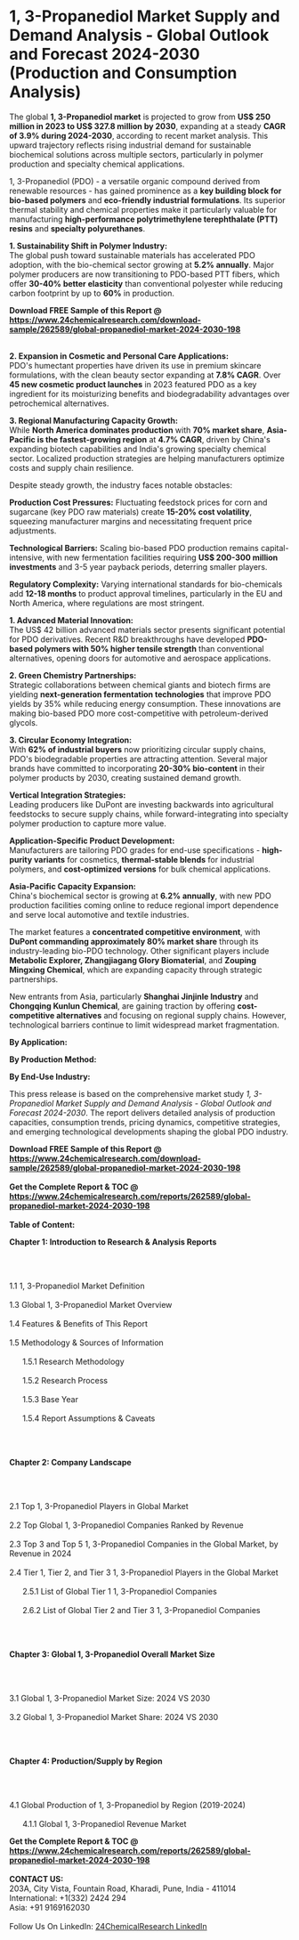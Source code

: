 <h1>1, 3-Propanediol Market Supply and Demand Analysis - Global Outlook and Forecast 2024-2030 (Production and Consumption Analysis)</h1><p>The global <strong>1, 3-Propanediol market</strong> is projected to grow from <strong>US$ 250 million in 2023 to US$ 327.8 million by 2030</strong>, expanding at a steady <strong>CAGR of 3.9% during 2024-2030</strong>, according to recent market analysis. This upward trajectory reflects rising industrial demand for sustainable biochemical solutions across multiple sectors, particularly in polymer production and specialty chemical applications.</p><p>1, 3-Propanediol (PDO) - a versatile organic compound derived from renewable resources - has gained prominence as a <strong>key building block for bio-based polymers</strong> and <strong>eco-friendly industrial formulations</strong>. Its superior thermal stability and chemical properties make it particularly valuable for manufacturing <strong>high-performance polytrimethylene terephthalate (PTT) resins</strong> and <strong>specialty polyurethanes</strong>.</p><p><strong>1. Sustainability Shift in Polymer Industry:</strong><br>
The global push toward sustainable materials has accelerated PDO adoption, with the bio-chemical sector growing at <strong>5.2% annually</strong>. Major polymer producers are now transitioning to PDO-based PTT fibers, which offer <strong>30-40% better elasticity</strong> than conventional polyester while reducing carbon footprint by up to <strong>60%</strong> in production.</p><div><b>Download FREE Sample of this Report @ 
            <a href="https://www.24chemicalresearch.com/download-sample/262589/global-propanediol-market-2024-2030-198">
            https://www.24chemicalresearch.com/download-sample/262589/global-propanediol-market-2024-2030-198</a></b></div><br><p><strong>2. Expansion in Cosmetic and Personal Care Applications:</strong><br>
PDO's humectant properties have driven its use in premium skincare formulations, with the clean beauty sector expanding at <strong>7.8% CAGR</strong>. Over <strong>45 new cosmetic product launches</strong> in 2023 featured PDO as a key ingredient for its moisturizing benefits and biodegradability advantages over petrochemical alternatives.</p><p><strong>3. Regional Manufacturing Capacity Growth:</strong><br>
While <strong>North America dominates production</strong> with <strong>70% market share</strong>, <strong>Asia-Pacific is the fastest-growing region</strong> at <strong>4.7% CAGR</strong>, driven by China's expanding biotech capabilities and India's growing specialty chemical sector. Localized production strategies are helping manufacturers optimize costs and supply chain resilience.</p><p>Despite steady growth, the industry faces notable obstacles:</p><p><strong>Production Cost Pressures:</strong> Fluctuating feedstock prices for corn and sugarcane (key PDO raw materials) create <strong>15-20% cost volatility</strong>, squeezing manufacturer margins and necessitating frequent price adjustments.</p><p><strong>Technological Barriers:</strong> Scaling bio-based PDO production remains capital-intensive, with new fermentation facilities requiring <strong>US$ 200-300 million investments</strong> and 3-5 year payback periods, deterring smaller players.</p><p><strong>Regulatory Complexity:</strong> Varying international standards for bio-chemicals add <strong>12-18 months</strong> to product approval timelines, particularly in the EU and North America, where regulations are most stringent.</p><p><strong>1. Advanced Material Innovation:</strong><br>
The US$ 42 billion advanced materials sector presents significant potential for PDO derivatives. Recent R&amp;D breakthroughs have developed <strong>PDO-based polymers with 50% higher tensile strength</strong> than conventional alternatives, opening doors for automotive and aerospace applications.</p><p><strong>2. Green Chemistry Partnerships:</strong><br>
Strategic collaborations between chemical giants and biotech firms are yielding <strong>next-generation fermentation technologies</strong> that improve PDO yields by 35% while reducing energy consumption. These innovations are making bio-based PDO more cost-competitive with petroleum-derived glycols.</p><p><strong>3. Circular Economy Integration:</strong><br>
With <strong>62% of industrial buyers</strong> now prioritizing circular supply chains, PDO's biodegradable properties are attracting attention. Several major brands have committed to incorporating <strong>20-30% bio-content</strong> in their polymer products by 2030, creating sustained demand growth.</p><p><strong>Vertical Integration Strategies:</strong><br>
    Leading producers like DuPont are investing backwards into agricultural feedstocks to secure supply chains, while forward-integrating into specialty polymer production to capture more value.</p><p><strong>Application-Specific Product Development:</strong><br>
    Manufacturers are tailoring PDO grades for end-use specifications - <strong>high-purity variants</strong> for cosmetics, <strong>thermal-stable blends</strong> for industrial polymers, and <strong>cost-optimized versions</strong> for bulk chemical applications.</p><p><strong>Asia-Pacific Capacity Expansion:</strong><br>
    China's biochemical sector is growing at <strong>6.2% annually</strong>, with new PDO production facilities coming online to reduce regional import dependence and serve local automotive and textile industries.</p><p>The market features a <strong>concentrated competitive environment</strong>, with <strong>DuPont commanding approximately 80% market share</strong> through its industry-leading bio-PDO technology. Other significant players include <strong>Metabolic Explorer, Zhangjiagang Glory Biomaterial</strong>, and <strong>Zouping Mingxing Chemical</strong>, which are expanding capacity through strategic partnerships.</p><p>New entrants from Asia, particularly <strong>Shanghai Jinjinle Industry</strong> and <strong>Chongqing Kunlun Chemical</strong>, are gaining traction by offering <strong>cost-competitive alternatives</strong> and focusing on regional supply chains. However, technological barriers continue to limit widespread market fragmentation.</p><p><strong>By Application:</strong></p><p><strong>By Production Method:</strong></p><p><strong>By End-Use Industry:</strong></p><p>This press release is based on the comprehensive market study <em>1, 3-Propanediol Market Supply and Demand Analysis - Global Outlook and Forecast 2024-2030</em>. The report delivers detailed analysis of production capacities, consumption trends, pricing dynamics, competitive strategies, and emerging technological developments shaping the global PDO industry.</p><div><b>Download FREE Sample of this Report @ 
            <a href="https://www.24chemicalresearch.com/download-sample/262589/global-propanediol-market-2024-2030-198">
            https://www.24chemicalresearch.com/download-sample/262589/global-propanediol-market-2024-2030-198</a></b></div><br><div><b>Get the Complete Report & TOC @ 
            <a href="https://www.24chemicalresearch.com/reports/262589/global-propanediol-market-2024-2030-198">
            https://www.24chemicalresearch.com/reports/262589/global-propanediol-market-2024-2030-198</a></b></div><br>
            <b>Table of Content:</b><p><p><strong>Chapter 1: Introduction to Research &amp; Analysis Reports</strong></p><br />
<br />
<p>1.1 1, 3-Propanediol Market Definition<br /><br />
1.3 Global 1, 3-Propanediol Market Overview<br /><br />
1.4 Features &amp; Benefits of This Report<br /><br />
1.5 Methodology &amp; Sources of Information<br /><br />
&nbsp;&nbsp;&nbsp;&nbsp;&nbsp; 1.5.1 Research Methodology<br /><br />
&nbsp;&nbsp;&nbsp;&nbsp;&nbsp; 1.5.2 Research Process<br /><br />
&nbsp;&nbsp;&nbsp;&nbsp;&nbsp; 1.5.3 Base Year<br /><br />
&nbsp;&nbsp;&nbsp;&nbsp;&nbsp; 1.5.4 Report Assumptions &amp; Caveats</p><br />
<br />
<p><strong>Chapter 2: Company Landscape</strong></p><br />
<br />
<p>2.1 Top 1, 3-Propanediol Players in Global Market<br /><br />
2.2 Top Global 1, 3-Propanediol Companies Ranked by Revenue<br /><br />
2.3 Top 3 and Top 5 1, 3-Propanediol Companies in the Global Market, by Revenue in 2024<br /><br />
2.4 Tier 1, Tier 2, and Tier 3 1, 3-Propanediol Players in the Global Market<br /><br />
&nbsp;&nbsp;&nbsp;&nbsp;&nbsp; 2.5.1 List of Global Tier 1 1, 3-Propanediol Companies<br /><br />
&nbsp;&nbsp;&nbsp;&nbsp;&nbsp; 2.6.2 List of Global Tier 2 and Tier 3 1, 3-Propanediol Companies</p><br />
<br />
<p><strong>Chapter 3: Global 1, 3-Propanediol Overall Market Size</strong></p><br />
<br />
<p>3.1 Global 1, 3-Propanediol Market Size: 2024 VS 2030<br /><br />
3.2 Global 1, 3-Propanediol Market Share: 2024 VS 2030</p><br />
<br />
<p><strong>Chapter 4: Production/Supply by Region</strong></p><br />
<br />
<p>4.1 Global Production of 1, 3-Propanediol by Region (2019-2024)<br /><br />
&nbsp;&nbsp;&nbsp;&nbsp;&nbsp; 4.1.1 Global 1, 3-Propanediol Revenue Market </p><div><b>Get the Complete Report & TOC @ 
            <a href="https://www.24chemicalresearch.com/reports/262589/global-propanediol-market-2024-2030-198">
            https://www.24chemicalresearch.com/reports/262589/global-propanediol-market-2024-2030-198</a></b></div><br><b>CONTACT US:</b><br>
            203A, City Vista, Fountain Road, Kharadi, Pune, India - 411014<br>
            International: +1(332) 2424 294<br>
            Asia: +91 9169162030 <br><br>
            Follow Us On LinkedIn: <a href="https://www.linkedin.com/company/24chemicalresearch/">24ChemicalResearch LinkedIn</a>